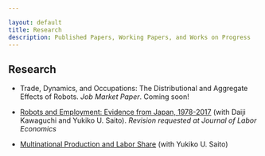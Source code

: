 ```yaml
---

layout: default
title: Research
description: Published Papers, Working Papers, and Works on Progress
---
```


## Research

- Trade, Dynamics, and Occupations: The Distributional and Aggregate Effects of Robots. *Job Market Paper*. Coming soon!




- [Robots and Employment: Evidence from Japan, 1978-2017](./assets/papers/robot_japan_201030.pdf) (with Daiji Kawaguchi and Yukiko U. Saito). *Revision requested at Journal of Labor Economics*

  

- [Multinational Production and Labor Share](./assets/papers/multinational_thaiflood_latest.pdf) (with Yukiko U. Saito)

  

